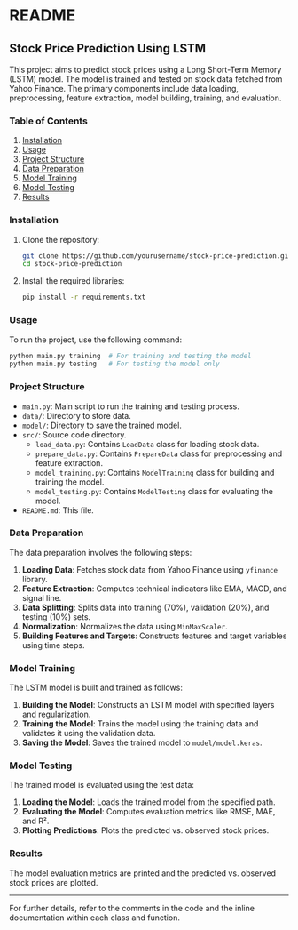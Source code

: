 # README

## Stock Price Prediction Using LSTM

This project aims to predict stock prices using a Long Short-Term Memory (LSTM) model. The model is trained and tested on stock data fetched from Yahoo Finance. The primary components include data loading, preprocessing, feature extraction, model building, training, and evaluation.

### Table of Contents
1. [Installation](#installation)
2. [Usage](#usage)
3. [Project Structure](#project-structure)
4. [Data Preparation](#data-preparation)
5. [Model Training](#model-training)
6. [Model Testing](#model-testing)
7. [Results](#results)

### Installation

1. Clone the repository:
    ```bash
    git clone https://github.com/yourusername/stock-price-prediction.git
    cd stock-price-prediction
    ```

2. Install the required libraries:
    ```bash
    pip install -r requirements.txt
    ```

### Usage

To run the project, use the following command:
```bash
python main.py training  # For training and testing the model
python main.py testing   # For testing the model only
```

### Project Structure

- `main.py`: Main script to run the training and testing process.
- `data/`: Directory to store data.
- `model/`: Directory to save the trained model.
- `src/`: Source code directory.
    - `load_data.py`: Contains `LoadData` class for loading stock data.
    - `prepare_data.py`: Contains `PrepareData` class for preprocessing and feature extraction.
    - `model_training.py`: Contains `ModelTraining` class for building and training the model.
    - `model_testing.py`: Contains `ModelTesting` class for evaluating the model.
- `README.md`: This file.

### Data Preparation

The data preparation involves the following steps:
1. **Loading Data**: Fetches stock data from Yahoo Finance using `yfinance` library.
2. **Feature Extraction**: Computes technical indicators like EMA, MACD, and signal line.
3. **Data Splitting**: Splits data into training (70%), validation (20%), and testing (10%) sets.
4. **Normalization**: Normalizes the data using `MinMaxScaler`.
5. **Building Features and Targets**: Constructs features and target variables using time steps.

### Model Training

The LSTM model is built and trained as follows:
1. **Building the Model**: Constructs an LSTM model with specified layers and regularization.
2. **Training the Model**: Trains the model using the training data and validates it using the validation data.
3. **Saving the Model**: Saves the trained model to `model/model.keras`.

### Model Testing

The trained model is evaluated using the test data:
1. **Loading the Model**: Loads the trained model from the specified path.
2. **Evaluating the Model**: Computes evaluation metrics like RMSE, MAE, and R².
3. **Plotting Predictions**: Plots the predicted vs. observed stock prices.

### Results

The model evaluation metrics are printed and the predicted vs. observed stock prices are plotted.

---

For further details, refer to the comments in the code and the inline documentation within each class and function.
